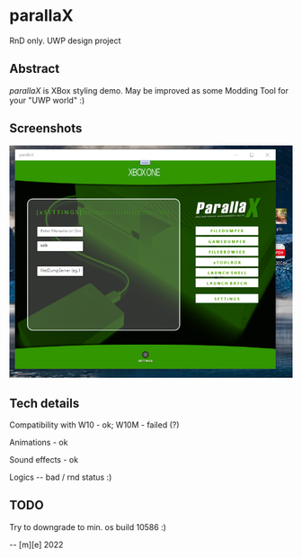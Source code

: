# parallaX

RnD only. UWP design project

## Abstract
*parallaX* is XBox styling demo. May be improved as some Modding Tool for your "UWP world" :)

## Screenshots
![Shot 1](Images/shot1.png)


## Tech details
Compatibility with W10  - ok;  W10M - failed (?)

Animations - ok

Sound effects - ok

Logics -- bad / rnd status :)


## TODO 
Try to downgrade to min. os build 10586 :)

-- [m][e] 2022